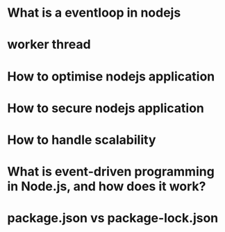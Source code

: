 # What is a eventloop in nodejs
# worker thread
# How to optimise nodejs application
# How to secure nodejs application
# How to handle scalability
# What is event-driven programming in Node.js, and how does it work?
# package.json vs package-lock.json
# 
